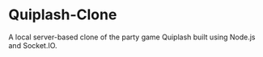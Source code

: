 # Quiplash-Clone
A local server-based clone of the party game Quiplash built using Node.js and Socket.IO.
